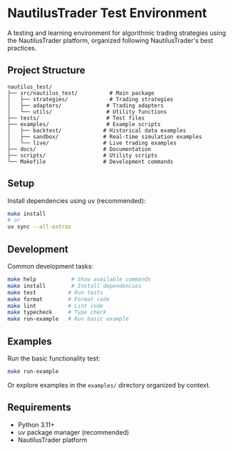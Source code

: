# NautilusTrader Test Environment

A testing and learning environment for algorithmic trading strategies using the NautilusTrader platform, organized following NautilusTrader's best practices.

## Project Structure

```
nautilus_test/
├── src/nautilus_test/          # Main package
│   ├── strategies/             # Trading strategies
│   ├── adapters/              # Trading adapters
│   └── utils/                 # Utility functions
├── tests/                     # Test files
├── examples/                  # Example scripts
│   ├── backtest/             # Historical data examples
│   ├── sandbox/              # Real-time simulation examples
│   └── live/                 # Live trading examples
├── docs/                     # Documentation
├── scripts/                  # Utility scripts
└── Makefile                  # Development commands
```

## Setup

Install dependencies using uv (recommended):
```bash
make install
# or
uv sync --all-extras
```

## Development

Common development tasks:

```bash
make help           # Show available commands
make install        # Install dependencies
make test          # Run tests
make format        # Format code
make lint          # Lint code
make typecheck     # Type check
make run-example   # Run basic example
```

## Examples

Run the basic functionality test:
```bash
make run-example
```

Or explore examples in the `examples/` directory organized by context.

## Requirements

- Python 3.11+
- uv package manager (recommended)
- NautilusTrader platform